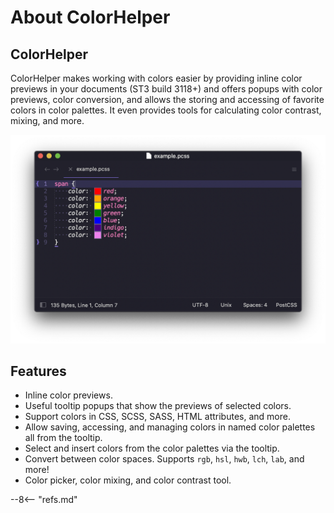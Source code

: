 # About ColorHelper

## ColorHelper

ColorHelper makes working with colors easier by providing inline color previews in your documents (ST3 build 3118+) and
offers popups with color previews, color conversion, and allows the storing and accessing of favorite colors
in color palettes.  It even provides tools for calculating color contrast, mixing, and more.

![Screenshot1](images/example.png)

## Features

- Inline color previews.
- Useful tooltip popups that show the previews of selected colors.
- Support colors in CSS, SCSS, SASS, HTML attributes, and more.
- Allow saving, accessing, and managing colors in named color palettes all from the tooltip.
- Select and insert colors from the color palettes via the tooltip.
- Convert between color spaces. Supports `rgb`, `hsl`, `hwb`, `lch`, `lab`, and more!
- Color picker, color mixing, and color contrast tool.

--8<-- "refs.md"
